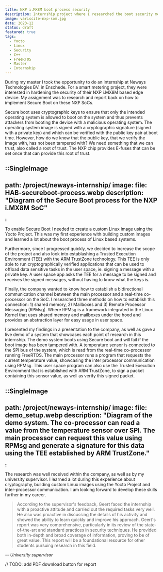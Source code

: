 ```yaml
---
title: NXP i.MX8M boot process security
description: Internship project where I researched the boot security measures of the NXP i.MX8M SoC in order for it to be deployed as edge device in the wild. Gathered detailed knowledge of Secure boot, ARM TrustZone, as well as inter-processor communication using RPMsg for the cooperation between an ARM application processor and ARM real-time processor.
image: variscite-nxp-som.jpg
date: 2023-12
status: draft
featured: true
tags:
  - Yocto
  - Linux
  - Security
  - C++
  - FreeRTOS
  - Master
  - Internship
---
```


During my master I took the opportunity to do an internship at Neways Technologies BV. in Enschede. For a smart metering project, they were interested in hardening the security of their NXP i.MX8M based edge device. My assignment was to research and report back on how to implement Secure Boot on these NXP SoCs.

Secure boot uses cryptographic keys to ensure that only the intended operating system is allowed to boot on the system and thus prevents attackers from booting the device with a malicious operating system. The operating system image is signed with a cryptographic signature (signed with a private key) and which can be verified with the public key pair at boot time. However, how do we know that the public key, that we verify the image with, has not been tampered with? We need something that we can trust, also called a root of trust. The NXP chip provides E-fuses that can be set once that can provide this root of trust.

::SingleImage
---
path: /project/neways-internship/
image:
  file: HAB-secureboot-process.webp
  description: "Diagram of the Secure Boot process for the NXP i.MX8M SoC"
---
::

To enable Secure Boot I needed to create a custom Linux image using the Yocto Project. This was my first experience with building custom images and learned a lot about the boot process of Linux based systems. 

Furthermore, since I progressed quickly, we decided to increase the scope of the project and also look into establashing a Trusted Execution Environment (TEE) with the ARM TrustZone technology. This TEE is only able to run cryptographically verified applications that can be used to offload data sensitive tasks in the user space, ie. signing a message with a private key. A user space app asks the TEE for a message to be signed and receives the signed messages, without having to know what the keys is.

Finally, the company wanted to know how to establish a bidirectional communication channel between the main processor and a real-time co-processor on the SoC. I researched three methods on how to establish this connection: 1) shared memory, 2) Mailboxes and 3) Remote Processor Messaging (RPMsg). Where RPMsg is a framework integrated in the Linux Kernel that uses shared memory and mailboxes under the hood and provides an abstraction layer for easy usage in user space.

I presented my findings in a presentation to the company, as well as gave a live demo of a system that showcases each point of research in this internship. The demo system boots using Secure boot and will fail if the boot image has been tampered with. A temperature sensor is connected to the SPI bus of the system, which is read from the real-time co-processor running FreeRTOS. The main processor runs a program that requests the current temperature value, showcasing the inter processor communication using RPMsg. This user space program can also use the Trusted Execution Environment that is established with ARM TrustZone, to sign a packet containing this sensor value, as well as verify this signed packet.


::SingleImage
---
path: /project/neways-internship/
image:
  file: demo_setup.webp
  description: "Diagram of the demo system. The co-processor can read a value from the temperature sensor over SPI. The main processor can request this value using RPMsg and generate a signature for this data using the TEE established by ARM TrustZone."
---
::

The research was well received within the company, as well as by my university supervisor. I learned a lot during this experience about cryptography, building custom Linux images using the Yocto Project and inter-processor communication. I am looking forward to develop these skills further in my career.

> According to the supervisor's feedback, Geert faced the internship with a proactive attitude and carried out the required tasks very well. He also was proactive in discussing the details of his activity and showed the ability to learn quickly and improve his approach.
Geert's report was very comprehensive, particularly in its review of the state-of-the-art and standard practices in security techniques. He provided both in-depth and broad coverage of information, proving to be of great value. This report will be a foundational resource for other students pursuing research in this field.

-- <cite>University supervisor</cite>


// TODO: add PDF download button for report
